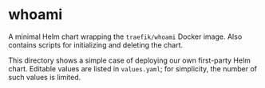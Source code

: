 # whoami

A minimal Helm chart wrapping the `traefik/whoami` Docker image. Also contains scripts for initializing and deleting the chart.

This directory shows a simple case of deploying our own first-party Helm chart.  Editable values are listed in `values.yaml`; for simplicity, the number of such values is limited.
